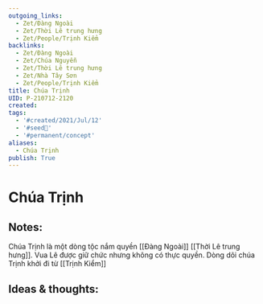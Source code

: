 ```yaml
---
outgoing_links:
  - Zet/Đàng Ngoài
  - Zet/Thời Lê trung hưng
  - Zet/People/Trịnh Kiểm
backlinks:
  - Zet/Đàng Ngoài
  - Zet/Chúa Nguyễn
  - Zet/Thời Lê trung hưng
  - Zet/Nhà Tây Sơn
  - Zet/People/Trịnh Kiểm
title: Chúa Trịnh
UID: P-210712-2120
created: 
tags:
  - '#created/2021/Jul/12'
  - '#seed🥜'
  - '#permanent/concept'
aliases:
  - Chúa Trịnh
publish: True
---
```

# Chúa Trịnh

## Notes:
Chúa Trịnh là một dòng tộc nắm quyền [[Đàng Ngoài]] [[Thời Lê trung hưng]]. Vua Lê được giữ chức nhưng không có thực quyền.
Dòng dõi chúa Trịnh khởi đi từ [[Trịnh Kiểm]]

## Ideas & thoughts:

